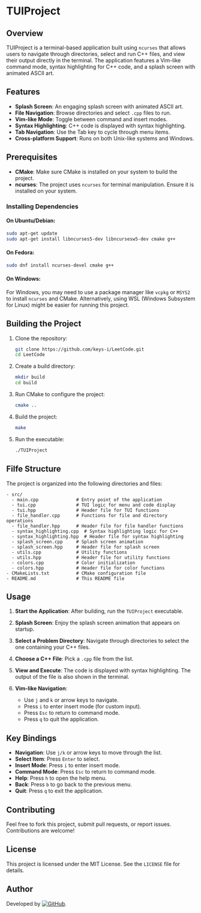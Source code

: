 # TUIProject

## Overview

TUIProject is a terminal-based application built using `ncurses` that allows users to navigate through directories, select and run C++ files, and view their output directly in the terminal. The application features a Vim-like command mode, syntax highlighting for C++ code, and a splash screen with animated ASCII art.

## Features

- **Splash Screen**: An engaging splash screen with animated ASCII art.
- **File Navigation**: Browse directories and select `.cpp` files to run.
- **Vim-like Mode**: Toggle between command and insert modes.
- **Syntax Highlighting**: C++ code is displayed with syntax highlighting.
- **Tab Navigation**: Use the Tab key to cycle through menu items.
- **Cross-platform Support**: Runs on both Unix-like systems and Windows.

## Prerequisites

- **CMake**: Make sure CMake is installed on your system to build the project.
- **ncurses**: The project uses `ncurses` for terminal manipulation. Ensure it is installed on your system.

### Installing Dependencies

#### On Ubuntu/Debian:

```bash
sudo apt-get update
sudo apt-get install libncurses5-dev libncursesw5-dev cmake g++
```

#### On Fedora:

```bash
sudo dnf install ncurses-devel cmake g++
```

#### On Windows:

For Windows, you may need to use a package manager like `vcpkg` or `MSYS2` to install `ncurses` and CMake. Alternatively, using WSL (Windows Subsystem for Linux) might be easier for running this project.

## Building the Project

1. Clone the repository:
   ```bash
   git clone https://github.com/keys-i/LeetCode.git
   cd LeetCode
   ```

2. Create a build directory:
   ```bash
   mkdir build
   cd build
   ```

3. Run CMake to configure the project:
   ```bash
   cmake ..
   ```
4. Build the project:
   ```bash
   make
   ```

5. Run the executable:
   ```bash
   ./TUIProject
   ```

## Filfe Structure

The project is organized into the following directories and files:

```plaintext
- src/
  - main.cpp              # Entry point of the application
  - tui.cpp               # TUI logic for menu and code display
  - tui.hpp               # Header file for TUI functions
  - file_handler.cpp      # Functions for file and directory operations
  - file_handler.hpp      # Header file for file handler functions
  - syntax_highlighting.cpp  # Syntax highlighting logic for C++
  - syntax_highlighting.hpp  # Header file for syntax highlighting
  - splash_screen.cpp     # Splash screen animation
  - splash_screen.hpp     # Header file for splash screen
  - utils.cpp             # Utility functions
  - utils.hpp             # Header file for utility functions
  - colors.cpp            # Color initialization
  - colors.hpp            # Header file for color functions
- CMakeLists.txt          # CMake configuration file
- README.md               # This README file
```

## Usage

1. **Start the Application**: After building, run the `TUIProject` executable.

2. **Splash Screen**: Enjoy the splash screen animation that appears on startup.

3. **Select a Problem Directory**: Navigate through directories to select the one containing your C++ files.

4. **Choose a C++ File**: Pick a `.cpp` file from the list.

5. **View and Execute**: The code is displayed with syntax highlighting. The output of the file is also shown in the terminal.

6. **Vim-like Navigation**:
   - Use `j` and `k` or arrow keys to navigate.
   - Press `i` to enter insert mode (for custom input).
   - Press `Esc` to return to command mode.
   - Press `q` to quit the application.

## Key Bindings

- **Navigation**: Use `j/k` or arrow keys to move through the list.
- **Select Item**: Press `Enter` to select.
- **Insert Mode**: Press `i` to enter insert mode.
- **Command Mode**: Press `Esc` to return to command mode.
- **Help**: Press `h` to open the help menu.
- **Back**: Press `b` to go back to the previous menu.
- **Quit**: Press `q` to exit the application.

## Contributing

Feel free to fork this project, submit pull requests, or report issues. Contributions are welcome!

## License

This project is licensed under the MIT License. See the `LICENSE` file for details.

## Author

Developed by [![GitHub](https://img.shields.io/badge/GitHub-Profile-blue?logo=github)](https://github.com/keys-i).